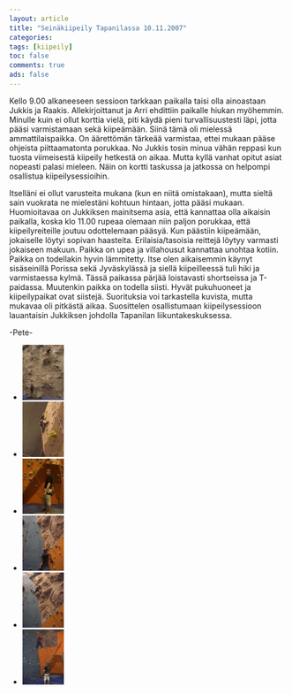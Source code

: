 ```yaml
---
layout: article 
title: "Seinäkiipeily Tapanilassa 10.11.2007" 
categories: 
tags: [kiipeily]
toc: false 
comments: true 
ads: false 
---
```


Kello 9.00 alkaneeseen sessioon tarkkaan paikalla taisi olla ainoastaan
Jukkis ja Raakis. Allekirjoittanut ja Arri ehdittiin paikalle hiukan
myöhemmin. Minulle kuin ei ollut korttia vielä, piti käydä pieni
turvallisuustesti läpi, jotta pääsi varmistamaan sekä kiipeämään. Siinä
tämä oli mielessä ammattilaispaikka. On äärettömän tärkeää varmistaa,
ettei mukaan pääse ohjeista piittaamatonta porukkaa. No Jukkis tosin
minua vähän reppasi kun tuosta viimeisestä kiipeily hetkestä on aikaa.
Mutta kyllä vanhat opitut asiat nopeasti palasi mieleen. Näin on kortti
taskussa ja jatkossa on helpompi osallistua kiipeilysessioihin.

Itselläni ei ollut varusteita mukana (kun en niitä omistakaan), mutta
sieltä sain vuokrata ne mielestäni kohtuun hintaan, jotta pääsi mukaan.
Huomioitavaa on Jukkiksen mainitsema asia, että kannattaa olla aikaisin
paikalla, koska klo 11.00 rupeaa olemaan niin paljon porukkaa, että
kiipeilyreiteille joutuu odottelemaan pääsyä. Kun päästiin kiipeämään,
jokaiselle löytyi sopivan haasteita. Erilaisia/tasoisia reittejä löytyy
varmasti jokaiseen makuun. Paikka on upea ja villahousut kannattaa
unohtaa kotiin. Paikka on todellakin hyvin lämmitetty. Itse olen
aikaisemmin käynyt sisäseinillä Porissa sekä Jyväskylässä ja siellä
kiipeilleessä tuli hiki ja varmistaessa kylmä. Tässä paikassa pärjää
loistavasti shortseissa ja T-paidassa. Muutenkin paikka on todella
siisti. Hyvät pukuhuoneet ja kiipeilypaikat ovat siistejä. Suorituksia
voi tarkastella kuvista, mutta mukavaa oli pitkästä aikaa. Suosittelen
osallistumaan kiipeilysessioon lauantaisin Jukkiksen johdolla Tapanilan
liikuntakeskuksessa.

-Pete-

<div class="image-gallery" markdown="1">

-   [![](/images/seinakiipeily-tapanilassa-10.11.2007/Thumbnails/CIMG7075.JPG)](/images/seinakiipeily-tapanilassa-10.11.2007/CIMG7075.JPG)
-   [![](/images/seinakiipeily-tapanilassa-10.11.2007/Thumbnails/CIMG7078.JPG)](/images/seinakiipeily-tapanilassa-10.11.2007/CIMG7078.JPG)
-   [![](/images/seinakiipeily-tapanilassa-10.11.2007/Thumbnails/CIMG7086.JPG)](/images/seinakiipeily-tapanilassa-10.11.2007/CIMG7086.JPG)
-   [![](/images/seinakiipeily-tapanilassa-10.11.2007/Thumbnails/CIMG7087.JPG)](/images/seinakiipeily-tapanilassa-10.11.2007/CIMG7087.JPG)
-   [![](/images/seinakiipeily-tapanilassa-10.11.2007/Thumbnails/CIMG7088.JPG)](/images/seinakiipeily-tapanilassa-10.11.2007/CIMG7088.JPG)
-   [![](/images/seinakiipeily-tapanilassa-10.11.2007/Thumbnails/CIMG7091b.jpg)](/images/seinakiipeily-tapanilassa-10.11.2007/CIMG7091b.jpg)

</div>
